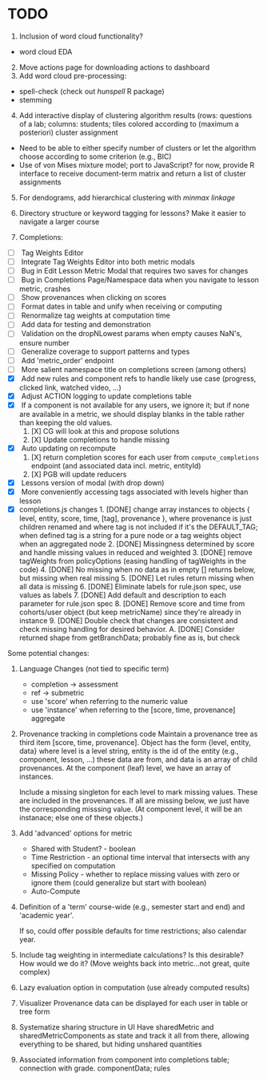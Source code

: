 TODO
====

1.  Inclusion of word cloud functionality?
  -   word cloud EDA
2.  Move actions page for downloading actions to dashboard
3.  Add word cloud pre-processing:
  -    spell-check (check out *hunspell* R package)
  -    stemming 
4.  Add interactive display of clustering algorithm results (rows: questions of a lab; columns: students; tiles colored according to (maximum a posteriori) cluster assignment 
  -   Need to be able to either specify number of clusters or let the algorithm choose according to some criterion (e.g., BIC)
  -   Use of von Mises mixture model; port to JavaScript? for now, provide R interface to receive document-term matrix and return a list of cluster assignments
5.  For dendograms, add hierarchical clustering with *minmax linkage*
6.  Directory structure or keyword tagging for lessons? Make it easier to navigate a larger course

7. Completions:
  -   [ ] <HIGH> Tag Weights Editor
  -   [ ] <HIGH> Integrate Tag Weights Editor into both metric modals
  -   [ ] <HIGH> Bug in Edit Lesson Metric Modal that requires two saves for changes
  -   [ ] <HIGH> Bug in Completions Page/Namespace data when you navigate to lesson metric, crashes
  -   [ ] <MED> Show provenances when clicking on scores
  -   [ ] <MED> Format dates in table and unify when receiving or computing
  -   [ ] <MED> Renormalize tag weights at computation time
  -   [ ] <MED> Add data for testing and demonstration
  -   [ ] <LOW> Validation on the dropNLowest params when empty causes NaN's, ensure number
  -   [ ] <LOW> Generalize coverage to support patterns and types
  -   [ ] <LOW> Add 'metric_order' endpoint
  -   [ ] <LOW> More salient namespace title on completions screen (among others)
  -   [X] <MED> Add new rules and component refs to handle likely use case (progress, clicked link, watched video, ...)
  -   [X] <HIGH> Adjust ACTION logging to update completions table
  -   [X] <LOW> If a component is not available for any users, we ignore it; but if none are available in a metric,
      we should display blanks in the table rather than keeping the old values.
      1. [X] CG will look at this and propose solutions
      2. [X] Update completions to handle missing
  -   [X] <HIGH> Auto updating on recompute
      1. [X] return completion scores for each user from `compute_completions` endpoint (and associated data incl. metric, entityId) 
      2. [X] PGB will update reducers
  -   [X] <HIGH> Lessons version of modal (with drop down)
  -   [X] <LOW> More conveniently accessing tags associated with levels higher than lesson
  -   [X] completions.js changes
          1. [DONE] change array instances to objects { level, entity, score, time, [tag], provenance },
             where provenance is just children renamed and where tag is not included if it's the
             DEFAULT_TAG; when defined tag is a string for a pure node or a tag weights object
             when an aggregated node
          2. [DONE] Missingness determined by score and handle missing values in reduced and weighted
          3. [DONE] remove tagWeights from policyOptions (easing handling of tagWeights in the code)
          4. [DONE] No missing when no data as in empty [] returns below, but missing when real missing
          5. [DONE] Let rules return missing when all data is missing
          6. [DONE] Eliminate labels for rule.json spec, use values as labels
          7. [DONE] Add default and description to each parameter for rule.json spec
          8. [DONE] Remove score and time from cohorts/user object (but keep metricName) since they're already in instance
          9. [DONE] Double check that changes are consistent and check missing handling for desired behavior.
          A. [DONE] Consider returned shape from getBranchData; probably fine as is, but check

Some potential changes:

  1. Language Changes (not tied to specific term)
     + completion -> assessment
     + ref -> submetric
     + use 'score' when referring to the numeric value
     + use 'instance' when referring to the [score, time, provenance] aggregate

  2. Provenance tracking in completions code
     Maintain a provenance tree as third item [score, time, provenance].
     Object has the form {level, entity, data} where level is a level string,
     entity is the id of the entity (e.g., component, lesson, ...) these data
     are from, and data is an array of child provenances.
     At the component (leaf) level, we have an array of instances.

     Include a missing singleton for each level to mark missing values.
     These are included in the provenances. If all are missing below,
     we just have the corresponding misssing value.
     (At component level, it will be an instanace; else one of these objects.)

  3. Add 'advanced' options for metric
     + Shared with Student? - boolean
     + Time Restriction - an optional time interval that intersects with any specified on computation
     + Missing Policy - whether to replace missing values with zero or ignore them  (could generalize but start with boolean)
     + Auto-Compute

  4. Definition of a 'term' course-wide (e.g., semester start and end)
     and 'academic year'.
     
     If so, could offer possible defaults for time restrictions; also calendar year.

  5. Include tag weighting in intermediate calculations?
     Is this desirable? How would we do it?  (Move weights back into metric...not great, quite complex)

  6. Lazy evaluation option in computation (use already computed results)

  7. Visualizer 
     Provenance data can be displayed for each user in table or tree form

  8. Systematize sharing structure in UI
     Have sharedMetric and sharedMetricComponents as state and track it all from there,
     allowing everything to be shared, but hiding unshared quantities

  9. Associated information from component into completions table; connection with grade.
     componentData; rules

